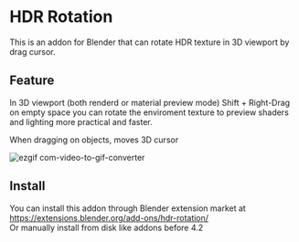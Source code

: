 # HDR Rotation

This is an addon for Blender that can rotate HDR texture in 3D viewport by drag cursor.

## Feature

In 3D viewport \(both renderd or material preview mode\)
Shift + Right-Drag on empty space
you can rotate the enviroment texture to preview shaders and lighting more practical and faster.
  
When dragging on objects, moves 3D cursor

![ezgif com-video-to-gif-converter](https://github.com/user-attachments/assets/d0f7416c-45d0-4ce5-9cf0-7b819a247c0b)

## Install

You can install this addon through Blender extension market at https://extensions.blender.org/add-ons/hdr-rotation/  
Or manually install from disk like addons before 4.2
